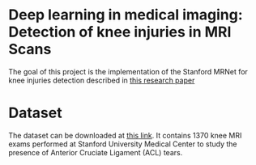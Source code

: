 # Deep learning in medical imaging: Detection of knee injuries in MRI Scans

The goal of this project is the implementation of the Stanford MRNet for knee injuries detection described in  <a href="https://journals.plos.org/plosmedicine/article?id=10.1371/journal.pmed.1002699">this research paper</a>

# Dataset

The dataset can be downloaded at  <a href="https://stanfordmlgroup.github.io/competitions/mrnet/">this link</a>.
It contains 1370 knee MRI exams performed at Stanford University Medical Center to study the presence of Anterior Cruciate Ligament (ACL) tears.




